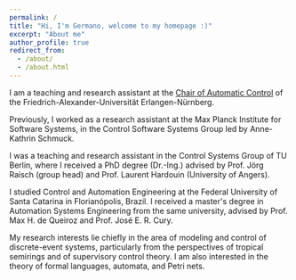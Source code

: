 ```yaml
---
permalink: /
title: "Hi, I'm Germano, welcome to my homepage :)"
excerpt: "About me"
author_profile: true
redirect_from: 
  - /about/
  - /about.html
---
```


 
I am a teaching and research assistant at the [Chair of Automatic Control](https://www.ac.tf.fau.eu) of the Friedrich-Alexander-Universität Erlangen-Nürnberg.

Previously, I worked as a research assistant at the Max Planck Institute for Software Systems, in the Control Software Systems Group led by Anne-Kathrin Schmuck.

I was a teaching and research assistant in the Control Systems Group of TU Berlin, where I received a PhD degree (Dr.-Ing.) advised by Prof. Jörg Raisch (group head) and Prof. Laurent Hardouin (University of Angers).

I studied Control and Automation Engineering at the Federal University of Santa Catarina in Florianópolis, Brazil. I received a master's degree in Automation Systems Engineering from the same university, advised by Prof. Max H. de Queiroz and Prof. José E. R. Cury.

My research interests lie chiefly in the area of modeling and control of discrete-event systems, particularly from the perspectives of tropical semirings and of supervisory control theory. I am also interested in the theory of formal languages, automata, and Petri nets.
